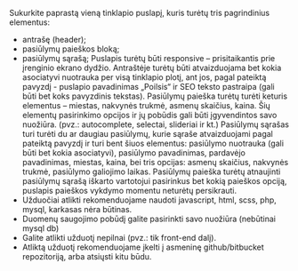 Sukurkite paprastą vieną tinklapio puslapį, kuris turėtų tris pagrindinius elementus:
- antrašę (header);
- pasiūlymų paieškos bloką;
- pasiūlymų sąrašą;
Puslapis turėtų būti responsive – prisitaikantis prie įrenginio ekrano dydžio.
Antraštėje turėtų būti atvaizduojama bet kokia asociatyvi nuotrauka per visą tinklapio plotį, ant jos, pagal pateiktą pavyzdį - puslapio pavadinimas „Poilsis“ ir SEO teksto pastraipa (gali būti bet koks pavyzdinis tekstas).
Pasiūlymų paieška turėtų turėti keturis elementus – miestas, nakvynės trukmė, asmenų skaičius, kaina. Šių elementų pasirinkimo opcijos ir jų pobūdis gali būti įgyvendintos savo nuožiūra. (pvz.: autocomplete, selectai, slideriai ir kt.)
Pasiūlymų sąrašas turi turėti du ar daugiau pasiūlymų, kurie sąraše atvaizduojami pagal pateiktą pavyzdį ir turi bent šiuos elementus: pasiūlymo nuotrauka (gali būti bet kokia asociatyvi), pasiūlymo pavadinimas, pardavėjo pavadinimas, miestas, kaina, bei tris opcijas: asmenų skaičius, nakvynės trukmė, pasiūlymo galiojimo laikas.
Pasiūlymų paieška turėtų atnaujinti pasiūlymų sąrašą iškarto vartotojui pasirinkus bet kokią paieškos opciją, puslapis paieškos vykdymo momentu neturėtų persikrauti.
- Užduočiai atlikti rekomenduojame naudoti javascript, html, scss, php, mysql, karkasas nėra būtinas.
- Duomenų saugojimo pobūdį galite pasirinkti savo nuožiūra (nebūtinai mysql db)
- Galite atlikti užduotį nepilnai (pvz.: tik front-end dalį).
- Atliktą užduotį rekomenduojame įkelti į asmeninę github/bitbucket repozitoriją, arba atsiųsti kitu būdu.
